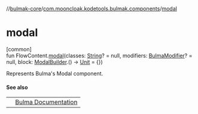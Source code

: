 //[bulmak-core](../../index.md)/[com.mooncloak.kodetools.bulmak.components](index.md)/[modal](modal.md)

# modal

[common]\
fun FlowContent.[modal](modal.md)(classes: [String](https://kotlinlang.org/api/core/kotlin-stdlib/kotlin/-string/index.html)? = null, modifiers: [BulmaModifier](../com.mooncloak.kodetools.bulmak.modifier/-bulma-modifier/index.md)? = null, block: [ModalBuilder](-modal-builder/index.md).() -&gt; [Unit](https://kotlinlang.org/api/core/kotlin-stdlib/kotlin/-unit/index.html) = {})

Represents Bulma's Modal component.

#### See also

| | |
|---|---|
|  | [Bulma Documentation](https://bulma.io/documentation/components/modal/) |
